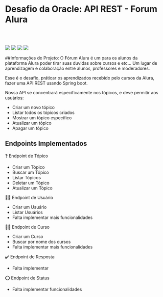 <h1 style="align-content: center">Desafio da Oracle: API REST - Forum Alura</h1><br><br>

<p style="align-content: center">
    <img src="https://img.shields.io/static/v1?label=JAVA&message=17&color=blue&style=for-the-badge"/>
    <img src="https://img.shields.io/static/v1?label=Spring&message=ONE&color=blue&style=for-the-badge" />
    <img src="http://img.shields.io/static/v1?label=Oracle&message=ONE&color=blue&style=for-the-badge"/>
    <img src="http://img.shields.io/static/v1?label=STATUS&message=Em Andamento&color=blue&style=for-the-badge"/>
</p>

##Informações do Projeto:
O Fórum Alura é um para os alunos da plataforma Alura poder tirar suas duvidas sobre cursos e etc... Um lugar de aprendizagem e colaboração entre alunos, professores e moderadores.

Esse é o desafio, práticar os aprendizados recebido pelo cursos da Alura, fazer uma API REST usando Spring boot.

Nossa API se concentrará especificamente nos tópicos, e deve permitir aos usuários:

-  Criar um novo tópico
-  Listar todos os tópicos criados
-  Mostrar um tópico específico
-  Atualizar um tópico
-  Apagar um tópico

## Endpoints Implementados
:question:      Endpoint de Tópico
- Criar um Tópico
- Buscar um Tópico
- Listar Tópicos
- Deletar um Tópico
- Atualizar um Tópico

:technologist: Endpoint de Usuário
- Criar um Usuário
- Listar Usuários
- Falta implementar mais funcionalidades

:teacher:      Endpoint de Curso
- Criar um Curso
- Buscar por nome dos cursos
- Falta implementar mais funcionalidades

:heavy_check_mark:      Endpoint de Resposta
- Falta implementar


:o:      Endpoint de Status
- Falta implementar funcionalidades